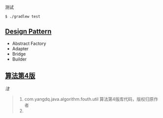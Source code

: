 
测试
```shell
$ ./gradlew test
```

## [Design Pattern](https://java-design-patterns.com/)
 * Abstract Factory
 * Adapter
 * Bridge
 * Builder

## [算法第4版](https://algs4.cs.princeton.edu)
*注*
> 1. com.yangdq.java.algorithm.fouth.util 算法第4版库代码，版权归原作者
> 2. 